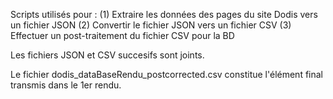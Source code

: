 Scripts utilisés pour :
(1) Extraire les données des pages du site Dodis vers un fichier JSON
(2) Convertir le fichier JSON vers un fichier CSV
(3) Effectuer un post-traitement du fichier CSV pour la BD

Les fichiers JSON et CSV succesifs sont joints.

Le fichier dodis_dataBaseRendu_postcorrected.csv constitue l'élément final transmis dans le 1er rendu. 
